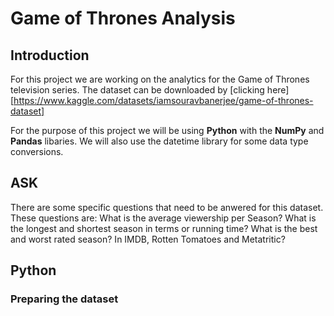 # Game of Thrones Analysis


## Introduction

For this project we are working on the analytics for the Game of Thrones television series. The dataset can be downloaded by [clicking here][https://www.kaggle.com/datasets/iamsouravbanerjee/game-of-thrones-dataset]

For the purpose of this project we will be using **Python** with the **NumPy** and **Pandas** libaries. We will also use the datetime library for some data type conversions.

## ASK


There are some specific questions that need to be anwered for this dataset. These questions are:
What is the average viewership per Season? 
What is the longest and shortest season in terms or running time?
What is the best and worst rated season? In IMDB, Rotten Tomatoes and Metatritic?

## Python
### Preparing the dataset
